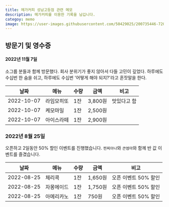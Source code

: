 ```yaml
---
title: 메가커피 성남고등점 관련 메모
description: 메가커피를 이용한 기록을 남깁니다. 
categoy: memo
image: https://user-images.githubusercontent.com/50429025/200735446-720e77db-cc31-4820-8f37-1bef32dcc8fb.jpg
---
```



방문기 및 영수증
---

#### 2022년 11월 7일

소그룹 분들과 함께 방문했다. 
회사 분위기가 좋지 않아서 다들 고민이 깊었다. 
하루에도 수십번 한 숨을 쉬고, 
하루에도 수십번 '어떻게 해야 되지?'라고 혼잣말을 한다. 

|날짜|메뉴|수량|금액|비고|
|---|---|---|---|---|
|2022-10-07|라임모히또|1잔|3,800원|맛있다고 함|
|2022-10-07|케모마일|1잔|2,500원|   |
|2022-10-07|아이스라떼|1잔|2,900원|   |


### 2022년 8월 25일

오픈하고 2일동안 50% 할인 이벤트를 진행했습니다. 
`찐찌아나`와 `큰엠마`와 함께 반 값 이벤트를 즐겼습니다. 

|날짜|메뉴|수량|금액|비고|
|---|---|---|---|---|
|2022-08-25|체리콕|1잔|1,650원|오픈 이벤트 50% 할인|
|2022-08-25|자몽에이드|1잔|1,750원|오픈 이벤트 50% 할인|
|2022-08-25|아메리카노|1잔|750원|오픈 이벤트 50% 할인|